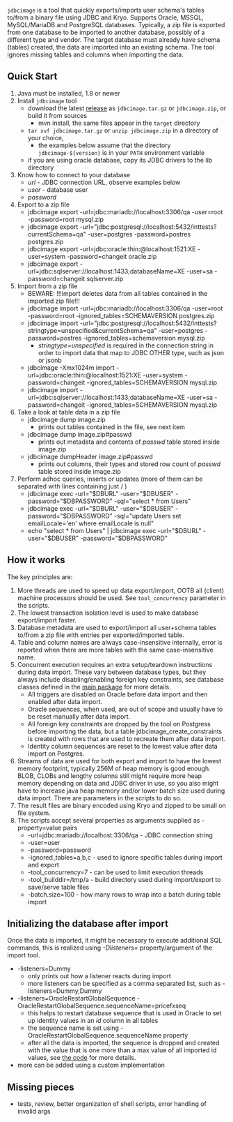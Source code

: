 `jdbcimage` is a tool that quickly exports/imports user schema's tables to/from a binary file using JDBC and Kryo. Supports Oracle, MSSQL, MySQL/MariaDB and PostgreSQL databases. 
Typically, a zip file is exported from one database to be imported to another database, possibly of a different type and vendor. 
The target database must already have schema (tables) created, the data are imported into an existing schema. 
The tool ignores missing tables and columns when importing the data.

## Quick Start
1. Java must be installed, 1.8 or newer
2. Install `jdbcimage` tool 
   * download the latest [release](https://github.com/sranka/jdbcimage/releases) as `jdbcimage.tar.gz` or `jdbcimage.zip`, or build it from sources
      * mvn install, the same files appear in the `target` directory 
   * `tar xvf jdbcimage.tar.gz` or `unzip jdbcimage.zip` in a directory of your choice, 
      * the examples below assume that the directory `jdbcimage-${version}` is in your `PATH` environment variable
   * if you are using oracle database, copy its JDBC drivers to the lib directory 
3. Know how to connect to your database
   * *url* - JDBC connection URL, observe examples below
   * *user* - database user 
   * *password* 
4. Export to a zip file
   * jdbcimage export -url=jdbc:mariadb://localhost:3306/qa -user=root -password=root mysql.zip
   * jdbcimage export -url="jdbc:postgresql://localhost:5432/inttests?currentSchema=qa" -user=postgres -password=postres postgres.zip
   * jdbcimage export -url=jdbc:oracle:thin:@localhost:1521:XE -user=system -password=changeit oracle.zip
   * jdbcimage export -url=jdbc:sqlserver://localhost:1433;databaseName=XE -user=sa -password=changeit sqlserver.zip
5. Import from a zip file
   * BEWARE: !!!import deletes data from all tables contained in the imported zip file!!!
   * jdbcimage import -url=jdbc:mariadb://localhost:3306/qa -user=root -password=root -ignored_tables=SCHEMAVERSION postgres.zip
   * jdbcimage import -url="jdbc:postgresql://localhost:5432/inttests?stringtype=unspecified&currentSchema=qa" -user=postgres -password=postres -ignored_tables=schemaversion mysql.zip
      * _stringtype=unspecified_ is required in the connection string in order to import data that map to JDBC OTHER type, such as json or jsonb  
   * jdbcimage -Xmx1024m import -url=jdbc:oracle:thin:@localhost:1521:XE -user=system -password=changeit -ignored_tables=SCHEMAVERSION mysql.zip
   * jdbcimage import -url=jdbc:sqlserver://localhost:1433;databaseName=XE -user=sa -password=changeit -ignored_tables=SCHEMAVERSION mysql.zip
6. Take a look at table data in a zip file
   * jdbcimage dump image.zip
      * prints out tables contained in the file, see next item
   * jdbcimage dump image.zip#passwd
      * prints out metadata and contents of _passwd_ table stored inside image.zip
   * jdbcimage dumpHeader image.zip#passwd
      * prints out columns, their types and stored row count of _passwd_ table stored inside image.zip
7. Perform adhoc queries, inserts or updates (more of them can be separated with lines containing just / )
   * jdbcimage exec -url="\$DBURL" -user="\$DBUSER" -password="$DBPASSWORD" -sql="select * from Users"
   * jdbcimage exec -url="\$DBURL" -user="\$DBUSER" -password="$DBPASSWORD" -sql="update Users set emailLocale='en' where emailLocale is null"
   * echo "select * from Users" \| jdbcimage exec -url="\$DBURL" -user="\$DBUSER" -password="$DBPASSWORD"

## How it works
The key principles are:
1. More threads are used to speed up data export/import, OOTB all (client) 
machine processors should be used. See `tool_concurrency` parameter in the scripts.
2. The lowest transaction isolation level is used to make database export/import faster. 
3. Database metadata are used to export/import all user+schema tables to/from a zip file with entries 
per exported/imported table.
4. Table and column names are always case-insensitive internally, error is reported when there are more tables 
with the same case-insensitive name.
5. Concurrent execution requires an extra setup/teardown instructions during data import. 
These vary between database types, but they always include disabling/enabling foreign 
key constraints, see database classes defined in the [main package](https://github.com/sranka/jdbcimage/tree/master/src/main/java/io/github/sranka/jdbcimage/main) for more details.
   * All triggers are disabled on Oracle before data import and then enabled after data import.
   * Oracle sequences, when used, are out of scope and usually have to be reset manually after data import.
   * All foreign key constraints are dropped by the tool on Postgress before importing the data, but a table jdbcimage_create_constraints is created with rows that are used to recreate them after data import.  
   * Identity column sequences are reset to the lowest value after data import on Postgres.
6. Streams of data are used for both export and import to have the lowest memory footprint, typically 256M of heap 
memory is good enough. BLOB, CLOBs and lengthy columns still might require more heap memory depending on data
and JDBC driver in use, so you also might have to increase java heap memory and/or lower batch size used during 
data import. There are parameters in the scripts to do so.
7. The result files are binary encoded using Kryo and zipped to be small on file system.
8. The scripts accept several properties as arguments supplied as -property=value pairs
   * -url=jdbc:mariadb://localhost:3306/qa - JDBC connection string 
   * -user=user 
   * -password=password 
   * -ignored_tables=a,b,c - used to ignore specific tables during import and export 
   * -tool_concurrency=7 - can be used to limit execution threads
   * -tool_builddir=/tmp/a - build directory used during import/export to save/serve table files
   * -batch.size=100 - how many rows to wrap into a batch during table import

## Initializing the database after import
Once the data is imported, it might be necessary to execute additional SQL commands, this is realized using *-Dlisteners=* property/argument of the import tool.
  * -listeners=Dummy
     * only prints out how a listener reacts during import
     * more listeners can be specified as a comma separated list, such as  -listeners=Dummy,Dummy
  * -listeners=OracleRestartGlobalSequence -OracleRestartGlobalSequence.sequenceName=pricefxseq
     * this helps to restart database sequence that is used in Oracle to set up identity values in an *id* column in all tables
     * the sequence name is set using -OracleRestartGlobalSequence.sequenceName property
     * after all the data is imported, the sequence is dropped and created with the value that is one more than a max value of all imported id values, see [the code](src/main/java/io/github/sranka/jdbcimage/main/listener/OracleRestartGlobalSequenceListener.java) for more details.
  * more can be added using a custom implementation

## Missing pieces
* tests, review, better organization of shell scripts, error handling of invalid args
